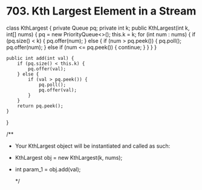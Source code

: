 # 703. Kth Largest Element in a Stream

class KthLargest { private Queue pq; private int k; public KthLargest\(int k, int\[\] nums\) { pq = new PriorityQueue&lt;&gt;\(\); this.k = k; for \(int num : nums\) { if \(pq.size\(\) &lt; k\) { pq.offer\(num\); } else { if \(num &gt; pq.peek\(\)\) { pq.poll\(\); pq.offer\(num\); } else if \(num &lt;= pq.peek\(\)\) { continue; } } } }

```text
public int add(int val) {
    if (pq.size() < this.k) {
        pq.offer(val);
    } else {
        if (val > pq.peek()) {
            pq.poll();
            pq.offer(val);
        }
    }
    return pq.peek();
}
```

}

/\*\*

* Your KthLargest object will be instantiated and called as such:
* KthLargest obj = new KthLargest\(k, nums\);
* int param\_1 = obj.add\(val\);

  \*/

